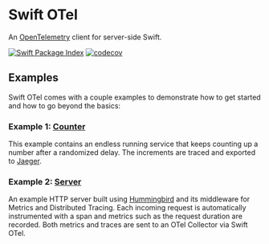 # Swift OTel

An [OpenTelemetry](https://opentelemetry.io) client for server-side Swift.

[![Swift Package Index](https://img.shields.io/endpoint?url=https%3A%2F%2Fswiftpackageindex.com%2Fapi%2Fpackages%2Fslashmo%2Fswift-otel%2Fbadge%3Ftype%3Dswift-versions)](https://swiftpackageindex.com/slashmo/swift-otel)
[![codecov](https://codecov.io/gh/swift-otel/swift-otel/graph/badge.svg?token=CLBHHQITUY)](https://codecov.io/gh/swift-otel/swift-otel)

## Examples

Swift OTel comes with a couple examples to demonstrate how to get started and how to go beyond the basics:

### Example 1: [Counter](./Examples/Counter)

This example contains an endless running service that keeps counting up a number after a randomized delay.
The increments are traced and exported to [Jaeger](https://jaegertracing.io).

### Example 2: [Server](./Examples/Server)

An example HTTP server built using [Hummingbird](https://github.com/hummingbird-project/hummingbird) and its middleware
for Metrics and Distributed Tracing. Each incoming request is automatically instrumented with a span and metrics such
as the request duration are recorded. Both metrics and traces are sent to an OTel Collector via Swift OTel.
